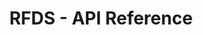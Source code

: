 ---
title: RFDS - API Reference

language_tabs:
  - shell

toc_footers:
  - <a href='https://github.com/lord/slate'>Documentation Powered by Slate</a>

includes:
  - intro
  - incidents
  - patients
  - models
  - errors

search: true
---